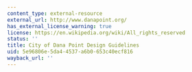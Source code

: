 ```yaml
---
content_type: external-resource
external_url: http://www.danapoint.org/
has_external_license_warning: true
license: https://en.wikipedia.org/wiki/All_rights_reserved
status: ''
title: City of Dana Point Design Guidelines
uid: 5e96806e-5da4-4537-a6b0-653c40ecf816
wayback_url: ''
---
```


